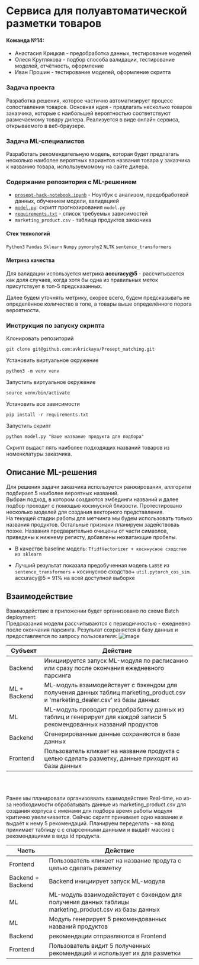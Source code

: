 # Сервиса для полуавтоматической разметки товаров
#### Команда №14:
- Анастасия Крицкая - предобработка данных, тестирование моделей
- Олеся Круглякова - подбор способа валидации, тестирование моделей, отчётность, оформление
- Иван Прошин - тестирование моделей, оформление скрипта

### Задача проекта

Разработка решения, которое частично автоматизирует процесс сопоставления товаров. Основная идея - предлагать несколько товаров заказчика, которые с наибольшей вероятностью соответствуют размечаемому товару дилера.  Реализуется в виде онлайн сервиса, открываемого в веб-браузере.

### Задача ML-специалистов

Разработать рекомендательную модель, которая будет предлагать несколько наиболее вероятных вариантов названия товара у заказчика к названию товара, используемомому на сайте дилера. 

### Содержание репозитория с ML-решением
- [`prosept-hack-notebook.ipynb`](https://github.com/avkrickaya/Prosept_matching/blob/main/prosept-hack-notebook.ipynb) - Ноутбук с анализом, предобработкой данных, обучением модели, валидацией 
-  [`model.py`](https://github.com/avkrickaya/Prosept_matching/blob/main/model.py): скрипт прогнозирования `model.py`
-  [`requirements.txt`](https://github.com/avkrickaya/Prosept_matching/blob/main/requirements.txt) - список требуемых зависимостей
-  `marketing_product.csv` - таблица продуктов заказчика



#### Стек технологий
`Python3` `Pandas` `Sklearn` `Numpy` `pymorphy2` `NLTK` `sentence_transformers`

#### Метрика качества
Для валидации используется метрика **accuracy@5** - рассчитывается как доля случаев, когда хотя бы одна из правильных меток присутствует в топ-5 предсказанных.

Далее будем уточнять метрику, скорее всего, будем предсказывать не определённое количество в топе, а товары выше определённого порога вероятности.

### Инструкция по запуску скрипта 

Клонировать репозиторий

```git clone git@github.com:avkrickaya/Prosept_matching.git```   

Установить виртуальное окружение

```python3 -m venv venv```

Запустить виртуальное окружение

```source venv/bin/activate```

Установить все зависимости

```pip install -r requirements.txt```

Запустить скрипт

```python model.py "Ваше название продукта для подбора"```

Скрипт выдаст пять наиболее подходящих названий товаров из номенклатуры заказчика.

## Описание ML-решения 
Для решения задачи заказчика используется ранжирования, аллгоритм подбирает 5 наиболее вероятных названий.   
Выбран подход, в котором создаются эмбединги названий и далее подбор проходит с помощью косинусной близости. Протестировано несколько моделей для создания векторного представления.    
На текущей стадии работы для метчинга мы будем использовать только названия продуктов. Остальные признаки планируем задействоваь позже. Названия предварительно очищены от части символов, приведены к нижнему регисту, добавлены нехватающие пробелы.

- В качестве  baseline  модель: `TfidfVectorizer + косинусное сходство из sklearn`

- Лучший результат показала предобученная модель `LaBSE` из `sentence_transformers` + косинусное сходство+ `util.pytorch_cos_sim`.  
accuracy@5 = 91% на всей доступной выборке




## Взаимодействие 
Взаимодействие в приложении будет организовано по схеме  Batch deployment:    
Предсказания модели рассчитываются с  периодичностью -  ежедневно после окончания парсинга. Результат сохраняется в базу данных и предоставляется по запросу пользователя:
![image](https://github.com/avkrickaya/Prosept_matching/assets/139965241/54661a6b-f4c9-4133-9224-dd1c981fb5d4)


 Субъект | Действие
----------|----
Backend | Инициируется запуск ML-модуля по расписанию или сразу после окончания ежедневного парсинга|
ML + Backend | ML-модуль взаимодействует с бэкендом для получения данных таблиц marketing_product.csv и 'marketing_dealer.csv' из базы данных |
ML | ML-модуль проводит предобработку данных из таблиц и генерирует для каждой записи 5 рекомендованных названий продуктов |
Backend | Сгенерированные данные сохраняются в базе данных |
Frontend | Пользователь кликает на название продукта с целью сделать разметку, данные приходят из базы данных|


<br>
<br>


Ранее мы планировали организоввать взаимодействие Real-time, но из-за необходимости обрабатывать данные из marketing_product.csv для создания корпуса с именами для подбора время работы модуля критично увеличивается. Сейчас скрипт принимает одно название и выдаёт к нему 5 рекомендаций. Планируем переделать - на вход принимает таблицу с с спарсенными данными и выдаёт массив с рекомендациями в виде id продукта.


 Часть | Действие
----------|----
Frontend | Пользователь кликает на название продута с целью сделать разметку|
Backend + Backend| Backend инициирует запуск ML-модуля |
ML | ML-модуль взаимодействует с бэкендом для получения данных таблицы marketing_product.csv из базы данных |
ML | Модуль генерирует 5 рекомендованных названий продуктов|
Backend | рекомендации отправляются в Frontend |
Frontend | Пользователь видит 5 полученных рекомендаций и использует их для разметки |

